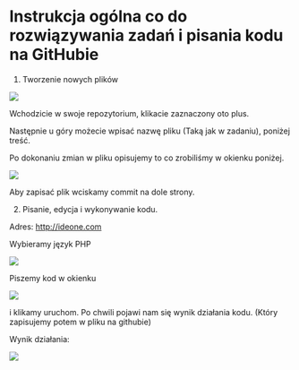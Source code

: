 Instrukcja ogólna co do rozwiązywania zadań i pisania kodu na GitHubie
====

1. Tworzenie nowych plików
<img src="https://docs.google.com/drawings/d/19T8d9Us68x0TH6gk-5ElEUzdPQ2olPmx2LYPimTtD_U/pub?w=958&amp;h=513">

Wchodzicie w swoje repozytorium, klikacie zaznaczony oto plus.

Następnie u góry możecie wpisać nazwę pliku (Taką jak w zadaniu), poniżej treść.

Po dokonaniu zmian w pliku opisujemy to co zrobiliśmy w okienku poniżej.

<img src="https://docs.google.com/drawings/d/14qzfrTeC6e24iffJzUhDE782_8cZ1vDxQJPYNi1XsVQ/pub?w=925&amp;h=324">

Aby zapisać plik wciskamy commit na dole strony.

2. Pisanie, edycja i wykonywanie kodu.

Adres: http://ideone.com

Wybieramy język PHP

<img src="https://docs.google.com/drawings/d/1xdV-jN0kq7gkQXVrqsF_q-L3OTeQN_nFvHEBDxP9DHU/pub?w=762&amp;h=436">

Piszemy kod w okienku

<img src="https://docs.google.com/drawings/d/1Q67EuoYfNqg8PUD_FbNySPRv00ySt5JMowmDnJGYg1Y/pub?w=764&amp;h=443">

i klikamy uruchom. Po chwili pojawi nam się wynik działania kodu. (Który zapisujemy potem w pliku na githubie)

Wynik działania:

<img src="https://docs.google.com/drawings/d/1dLFV1QAAWPRHreHgKqtCcKFVqaEvRbfZLYdXrDxYaFo/pub?w=740&amp;h=371">
